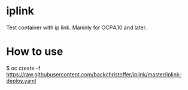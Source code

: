 # iplink
Test container with ip link. Maninly for OCP4.10 and later.

# How to use
$ oc create -f https://raw.githubusercontent.com/backchristoffer/iplink/master/iplink-deploy.yaml

